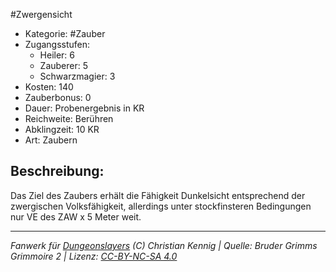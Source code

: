 #Zwergensicht  
- Kategorie: #Zauber  
- Zugangsstufen:  
  - Heiler: 6  
  - Zauberer: 5  
  - Schwarzmagier: 3  
- Kosten: 140  
- Zauberbonus: 0  
- Dauer: Probenergebnis in KR  
- Reichweite: Berühren  
- Abklingzeit: 10 KR  
- Art: Zaubern     

## Beschreibung:
 Das Ziel des Zaubers erhält die Fähigkeit Dunkelsicht entsprechend der zwergischen Volksfähigkeit, allerdings unter stockfinsteren Bedingungen nur VE des ZAW x 5 Meter weit.


___
*Fanwerk für [Dungeonslayers](https://www.dungeonslayers.net/) (C) Christian Kennig | Quelle: Bruder Grimms Grimmoire 2 | Lizenz: [CC-BY-NC-SA 4.0](https://creativecommons.org/licenses/by-nc-sa/4.0/deed.de)*
